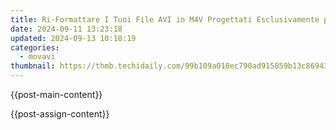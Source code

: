 ```yaml
---
title: Ri-Formattare I Tuoi File AVI in M4V Progettati Esclusivamente per L'Uso Di Movavi, Completa Gratuitamente Online!
date: 2024-09-11 13:23:18
updated: 2024-09-13 10:18:19
categories:
  - movavi
thumbnail: https://thmb.techidaily.com/99b109a018ec790ad915859b13c869439cc17a979bbda283730a317cf601feb3.png
---
```


{{post-main-content}}

<ins class="adsbygoogle"
     style="display:block"
     data-ad-format="autorelaxed"
     data-ad-client="ca-pub-7571918770474297"
     data-ad-slot="1223367746"></ins>

{{post-assign-content}}

<ins class="adsbygoogle"
     style="display:block"
     data-ad-client="ca-pub-7571918770474297"
     data-ad-slot="8358498916"
     data-ad-format="auto"
     data-full-width-responsive="true"></ins>
